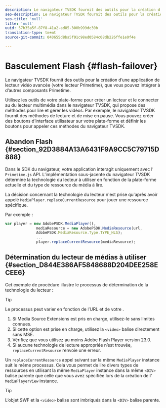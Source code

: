 ```yaml
---
description: Le navigateur TVSDK fournit des outils pour la création d’une application de lecteur vidéo avancée (votre lecteur Primetime), que vous pouvez intégrer à d’autres composants Primetime.
seo-description: Le navigateur TVSDK fournit des outils pour la création d’une application de lecteur vidéo avancée (votre lecteur Primetime), que vous pouvez intégrer à d’autres composants Primetime.
seo-title: 'null'
title: 'null'
uuid: 57b35a5f-87f8-41a2-ad85-300b999dc30b
translation-type: tm+mt
source-git-commit: 040655d8ba5f91c98ed0584c08db226ffe1e0f4e

---
```



# Basculement Flash {#flash-failover}

Le navigateur TVSDK fournit des outils pour la création d’une application de lecteur vidéo avancée (votre lecteur Primetime), que vous pouvez intégrer à d’autres composants Primetime.

Utilisez les outils de votre plate-forme pour créer un lecteur et le connecter au du lecteur multimédia dans le navigateur TVSDK, qui propose des méthodes pour lire et gérer les vidéos. Par exemple, le navigateur TVSDK fournit des méthodes de lecture et de mise en pause. Vous pouvez créer des boutons d’interface utilisateur sur votre plate-forme et définir les boutons pour appeler ces méthodes du navigateur TVSDK.

## Abandon Flash {#section_92D3884A13A6431F9A9CC5C79715D888}

Dans le SDK du navigateur, votre application interagit uniquement avec l’ `Primetime.js` API. L’implémentation sous-jacente du navigateur TVSDK détermine la technologie du lecteur à utiliser en fonction de la plate-forme actuelle et du type de ressource du média à lire.

La décision concernant la technologie du lecteur n&#39;est prise qu&#39;après avoir appelé `MediaPlayer.replaceCurrentResource` pour jouer une ressource spécifique.

Par exemple :

```js
var player = new AdobePSDK.MediaPlayer(), 
              mediaResource = new AdobePSDK.MediaResource(url, 
              AdobePSDK.MediaResource.Type.TYPE_HLS); 
              ... 
              player.replaceCurrentResource(mediaResource);
```

## Détermination du lecteur de médias à utiliser {#section_D844E386AF5848688D204DEE258ECEE6}

Cet exemple de procédure illustre le processus de détermination de la technologie du lecteur :

>[!TIP]
>
>Le processus peut varier en fonction de l’URL et de votre  .

1. Si Media Source Extensions est pris en charge, utilisez-le sans limites connues.
1. Si cette option est prise en charge, utilisez la `<video>` balise directement sans MSE.
1. Vérifiez que vous utilisez au moins Adobe Flash Player version 23.0.
1. Si aucune technologie de lecture appropriée n’est trouvée, `replaceCurrentResource` renvoie une erreur.

Un `replaceCurrentResource` appel suivant sur la même `MediaPlayer` instance suit le même processus. Cela vous permet de lire divers types de ressources en utilisant la même `MediaPlayer` instance dans la même `<DIV>` balise parente que celle que vous avez spécifiée lors de la création de l’ `MediaPlayerView` instance.

>[!TIP]
>
>L’objet SWF et la `<video>` balise sont imbriqués dans la `<DIV>` balise parente.

